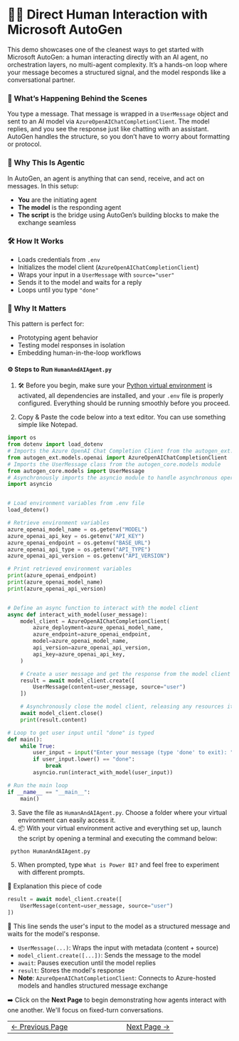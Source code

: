 # 🧑‍💻 Direct Human Interaction with Microsoft AutoGen

This demo showcases one of the cleanest ways to get started with Microsoft AutoGen: a human interacting directly with an AI agent, no orchestration layers, no multi-agent complexity. It’s a hands-on loop where your message becomes a structured signal, and the model responds like a conversational partner.

### 🧠 What’s Happening Behind the Scenes

You type a message. That message is wrapped in a `UserMessage` object and sent to an AI model via `AzureOpenAIChatCompletionClient`. The model replies, and you see the response just like chatting with an assistant. AutoGen handles the structure, so you don’t have to worry about formatting or protocol.

### 🤖 Why This Is Agentic

In AutoGen, an agent is anything that can send, receive, and act on messages. In this setup:

- **You** are the initiating agent  
- **The model** is the responding agent  
- **The script** is the bridge using AutoGen’s building blocks to make the exchange seamless

### 🛠️ How It Works

- Loads credentials from `.env`  
- Initializes the model client (`AzureOpenAIChatCompletionClient`)  
- Wraps your input in a `UserMessage` with `source="user"`  
- Sends it to the model and waits for a reply  
- Loops until you type `"done"`

### 🧩 Why It Matters

This pattern is perfect for:

- Prototyping agent behavior  
- Testing model responses in isolation  
- Embedding human-in-the-loop workflows


#### ⚙️ Steps to Run `HumanAndAIAgent.py`
1. 🛠️ Before you begin, make sure your [Python virtual environment](https://github.com/jeandjoseph/workshop/blob/main/AgentcisAI/ms-autogen/intro-to-ms-autogen/docs/pages/GettingEnvReady.md) is activated, all dependencies are installed, and your `.env` file is properly configured. Everything should be running smoothly before you proceed.

2. Copy & Paste the code below into a text editor. You can use something simple like Notepad.

```python
import os
from dotenv import load_dotenv
# Imports the Azure OpenAI Chat Completion Client from the autogen_ext.models.openai module
from autogen_ext.models.openai import AzureOpenAIChatCompletionClient  
# Imports the UserMessage class from the autogen_core.models module
from autogen_core.models import UserMessage
# Asynchronously imports the asyncio module to handle asynchronous operations
import asyncio


# Load environment variables from .env file
load_dotenv()

# Retrieve environment variables
azure_openai_model_name = os.getenv("MODEL")
azure_openai_api_key = os.getenv("API_KEY")
azure_openai_endpoint = os.getenv("BASE_URL")
azure_openai_api_type = os.getenv("API_TYPE")
azure_openai_api_version = os.getenv("API_VERSION")

# Print retrieved environment variables
print(azure_openai_endpoint)
print(azure_openai_model_name)
print(azure_openai_api_version)


# Define an async function to interact with the model client
async def interact_with_model(user_message):
    model_client = AzureOpenAIChatCompletionClient(
        azure_deployment=azure_openai_model_name,
        azure_endpoint=azure_openai_endpoint,
        model=azure_openai_model_name,
        api_version=azure_openai_api_version,
        api_key=azure_openai_api_key,
    )

    # Create a user message and get the response from the model client
    result = await model_client.create([
        UserMessage(content=user_message, source="user")
    ])

    # Asynchronously close the model client, releasing any resources it holds
    await model_client.close()
    print(result.content)

# Loop to get user input until "done" is typed
def main():
    while True:
        user_input = input("Enter your message (type 'done' to exit): ").strip()
        if user_input.lower() == "done":
            break
        asyncio.run(interact_with_model(user_input))

# Run the main loop
if __name__ == "__main__":
    main()

```

3. Save the file as `HumanAndAIAgent.py`. Choose a folder where your virtual environment can easily access it.
4. 📦 With your virtual environment active and everything set up, launch the script by opening a terminal and executing the command below:
```bash
 python HumanAndAIAgent.py
```

5. When prompted, type `What is Power BI?` and feel free to experiment with different prompts.

🧩 Explanation this piece of code

```python
result = await model_client.create([
    UserMessage(content=user_message, source="user")
])
```
🧠 This line sends the user's input to the model as a structured message and waits for the model's response.

- `UserMessage(...)`: Wraps the input with metadata (content + source)
- `model_client.create([...])`: Sends the message to the model
- `await`: Pauses execution until the model replies
- `result`: Stores the model's response
- **Note**: `AzureOpenAIChatCompletionClient`: Connects to Azure-hosted models and handles structured message exchange


➡️ Click on the **Next Page** to begin demonstrating how agents interact with one another. We'll focus on fixed-turn conversations.

<table width="100%">
  <tr>
    <td align="left" style="white-space: nowrap;">
      <a href="../pages/InstallAutoGenAgentChatAPI.md">← Previous Page</a>
    </td>
    <td style="width: 100px;"></td> <!-- Blank column for separation -->
    <td align="right" style="white-space: nowrap;">
      <a href="../pages/AgentRoundRobinGroupChat.md">Next Page →</a>
    </td>
  </tr>
</table>



